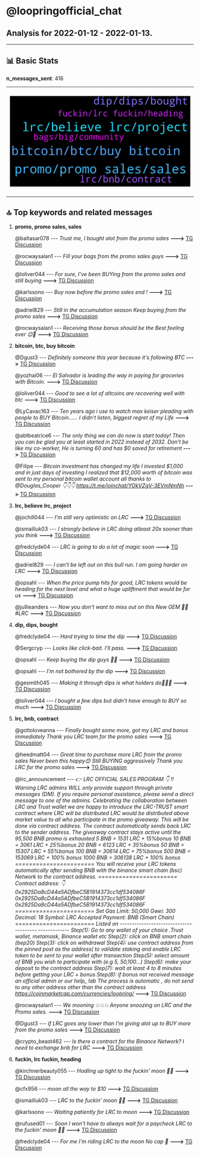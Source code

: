 # **@loopringofficial_chat**
 ## Analysis for **2022-01-12** - **2022-01-13**.

---

## 📊 **Basic Stats**

**n_messages_sent**: 416

---
![wordcloud](loopringofficial_chat_1Days_wordcloud.png)

---


## 🔝 **Top keywords and related messages**

1. **promo, promo sales, sales**

    @baltasar078 --- *Trust me, I bought alot from the promo sales* **--->** [TG Discussion](https://t.me/loopringofficial_chat/23422)

    @rocwaysalan1 --- *Fill your bags from the promo sales guys* **--->** [TG Discussion](https://t.me/loopringofficial_chat/23665)

    @loliver044 --- *For sure, I've been BUYing from the promo sales and still buying* **--->** [TG Discussion](https://t.me/loopringofficial_chat/23558)

    @karlssono --- *Buy now before the promo sales end !* **--->** [TG Discussion](https://t.me/loopringofficial_chat/23720)

    @adriel829 --- *Still in the accumulation season Keep buying from the promo sales* **--->** [TG Discussion](https://t.me/loopringofficial_chat/23853)

    @rocwaysalan1 --- *Receiving those bonus should be the Best feeling ever 😉🚀* **--->** [TG Discussion](https://t.me/loopringofficial_chat/23559)

2. **bitcoin, btc, buy bitcoin**

    @Dgust3 --- *Definitely someone this year because it's following BTC* **--->** [TG Discussion](https://t.me/loopringofficial_chat/23456)

    @yozhai06 --- *El Salvador is leading the way in paying for groceries with Bitcoin.* **--->** [TG Discussion](https://t.me/loopringofficial_chat/23371)

    @loliver044 --- *Good to see a lot of altcoins are recovering well with btc* **--->** [TG Discussion](https://t.me/loopringofficial_chat/23707)

    @LyCavac163 --- *Ten years ago i use to watch  max keiser pleading with people to BUY Bitcoin...... I didn't listen, biggest regret of my Life* **--->** [TG Discussion](https://t.me/loopringofficial_chat/23286)

    @abtbeatrice6 --- *The only thing we can do now is start today! Then you can be glad you at least started in 2022 instead of 2032. Don’t be like my co-worker, He is turning 60 and has $0 saved for retirement* **--->** [TG Discussion](https://t.me/loopringofficial_chat/23302)

    @Filipe --- *Bitcoin investment has changed my life I invested $1,000 and in just days of investing I realized that $12,000 worth of bitcoin was sent to my personal bitcoin wallet account all thanks to  @Douglas_Cooper 👇👇👇 https://t.me/joinchat/YOkVZgV-3EVmNmNh* **--->** [TG Discussion](https://t.me/loopringofficial_chat/23868)

3. **lrc, believe lrc, project**

    @jochill044 --- *I'm still very optimistic on LRC* **--->** [TG Discussion](https://t.me/loopringofficial_chat/23217)

    @ismailluk03 --- *I strongly believe in LRC doing atleast 20x sooner than you think* **--->** [TG Discussion](https://t.me/loopringofficial_chat/23454)

    @fredclyde04 --- *LRC is going to do a lot of magic soon* **--->** [TG Discussion](https://t.me/loopringofficial_chat/23726)

    @adriel829 --- *I can't be left out on this bull run. I am going harder on LRC* **--->** [TG Discussion](https://t.me/loopringofficial_chat/23568)

    @opsahl --- *When the price pump hits for good, LRC tokens would be heading for the next level and what a huge upliftment that would be for us* **--->** [TG Discussion](https://t.me/loopringofficial_chat/23589)

    @jullieanders --- *Now you don't want to miss out on this New GEM 💎💥 #LRC* **--->** [TG Discussion](https://t.me/loopringofficial_chat/23288)

4. **dip, dips, bought**

    @fredclyde04 --- *Hard trying to time the dip* **--->** [TG Discussion](https://t.me/loopringofficial_chat/23224)

    @Sergcryp --- *Looks like click-bait.  I'll pass.* **--->** [TG Discussion](https://t.me/loopringofficial_chat/23342)

    @opsahl --- *Keep buying the dip guys 🚀🚀* **--->** [TG Discussion](https://t.me/loopringofficial_chat/23221)

    @opsahl --- *I'm not bothered by the dip* **--->** [TG Discussion](https://t.me/loopringofficial_chat/23206)

    @gesmith045 --- *Making it through dips is what holders do🤭🤭🤭* **--->** [TG Discussion](https://t.me/loopringofficial_chat/23654)

    @loliver044 --- *I bought a few dips but didn't have enough to BUY so much* **--->** [TG Discussion](https://t.me/loopringofficial_chat/23586)

5. **lrc, bnb, contract**

    @gottoloveanna --- *Finally bought some more, got my LRC and bonus immediately Thank you LRC team for the promo sales* **--->** [TG Discussion](https://t.me/loopringofficial_chat/23234)

    @heedmatt04 --- *Great time to purchase more LRC from the promo sales Never been this  happy😊 Still BUYING aggressively Thank you LRC for the promo sales* **--->** [TG Discussion](https://t.me/loopringofficial_chat/23336)

    @lrc_announcement --- *👉 LRC OFFICIAL SALES PROGRAM 👇              ‼️Warning LRC admins WILL only provide support through private messages (DM). If you require personal assistance, please send a direct message to one of the admins.   Celebrating the collaboration between LRC and Trust wallet we are happy to introduce the LRC-TRUST smart contract where LRC will be distributed    LRC  would be distributed above market value to all who participate in the promo giveaway.    This will  be done via contract address.  The contract automatically sends  back  LRC  to the  sender address.   The giveaway contract stays active until the 95,500 BNB promo is exhausted     5 BNB =  1531 LRC + 15%bonus            10 BNB = 3061 LRC + 25%bonus               20 BNB = 6123 LRC + 35%bonus   50 BNB =  15307 LRC + 55%bonus        100 BNB = 30614 LRC + 75%bonus    500 BNB = 153069 LRC + 100% bonus  1000 BNB = 306138 LRC + 100% bonus  ======================= You will receive your LRC tokens automatically after sending BNB with the binance smart chain (bsc)  Network to the contract address.  =======================  Contract address: 👇  0x2925Da8cD44a5ADfbeC5B1914373cc1df534086F   0x2925Da8cD44a5ADfbeC5B1914373cc1df534086F   0x2925Da8cD44a5ADfbeC5B1914373cc1df534086F   ======================= Set Gas Limit: 50,000 Gwei: 300 Decimal: 18 Symbol: LRC Accepted Payment: BNB (Smart Chain)  ======================= Listed on   --------------------------------------- ------------- Step(1): Go to any wallet of your choice .Trust wallet, metamask, Binance wallet etc  Step(2): click on BNB smart chain (bep20)  Step(3): click on withdrawal   Step(4): use contract address from the pinned post as the address( to validate staking and enable LRC token to be sent to your wallet after transaction   Step(5): select amount of BNB you wish to participate with (e.g 5, 50,100...)  Step(6): make your deposit to the contract address   Step(7): wait at least 4 to 8 minutes before getting your LRC + bonus  Step(8): if bonus not received message an official admin or our help_ lab   The process is automatic , do not send to any other address other than the contract address   https://coinmarketcap.com/currencies/loopring/* **--->** [TG Discussion](https://t.me/loopringofficial_chat/23513)

    @rocwaysalan1 --- *We mooning 💥💥💥  Anyone snoozing on LRC and the Promo sales.* **--->** [TG Discussion](https://t.me/loopringofficial_chat/23447)

    @Dgust3 --- *if LRC goes any lower than I'm giving alot up to BUY more from the promo sales* **--->** [TG Discussion](https://t.me/loopringofficial_chat/23168)

    @crypto_beast462 --- *Is there a contract for the Binance Network? I need to exchange bnb for LRC* **--->** [TG Discussion](https://t.me/loopringofficial_chat/23318)

6. **fuckin, lrc fuckin, heading**

    @kirchnerbeauty055 --- *Hodling up tight to the fuckin' moon 🚀🌝* **--->** [TG Discussion](https://t.me/loopringofficial_chat/23728)

    @cfx956 --- *moon all the way to $10* **--->** [TG Discussion](https://t.me/loopringofficial_chat/23636)

    @ismailluk03 --- *LRC to the fuckin' moon 🚀🌝* **--->** [TG Discussion](https://t.me/loopringofficial_chat/23551)

    @karlssono --- *Waiting patiently for LRC to moon* **--->** [TG Discussion](https://t.me/loopringofficial_chat/23357)

    @rufused01 --- *Soon I won't have to always wait for a paycheck LRC to the fuckin' moon 🚀🌝* **--->** [TG Discussion](https://t.me/loopringofficial_chat/23211)

    @fredclyde04 --- *For me I'm riding LRC to the moon No cap 🧢* **--->** [TG Discussion](https://t.me/loopringofficial_chat/23508)

